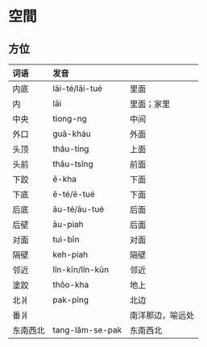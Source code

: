 # 空間

## 方位

| 词语 | 发音 |  |
| :--- | :--- | :--- |
| 内底 | lāi-té/lāi-tué | 里面 |
| 内 | lāi | 里面；家里 |
| 中央 | tiong-ng | 中间 |
| 外口 | guā-kháu | 外面 |
| 头顶 | thâu-tíng | 上面 |
| 头前 | thâu-tsîng | 前面 |
| 下跤 | ē-kha | 下面 |
| 下底 | ē-té/ē-tué | 下面 |
| 后底 | āu-té/āu-tué | 后面 |
| 后壁 | āu-piah | 后面 |
| 对面 | tuì-bīn | 对面 |
| 隔壁 | keh-piah | 隔壁 |
| 邻近 | lîn-kīn/lîn-kūn | 邻近 |
| 塗跤 | thôo-kha | 地上 |
| 北爿 | pak-pîng | 北边 |
| 番爿 |  | 南洋那边，喻远处 |
| 东南西北 | tang-lâm-se-pak | 东南西北 |



